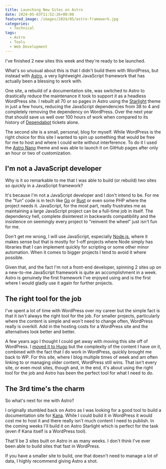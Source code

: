 ```yaml
---
title: Launching New Sites on Astro
date: 2024-05-03T11:52:26+00:00
featured_image: /images/2024/05/astro-framework.jpg
categories:
  - Technical
tags:
  - Astro
  - Tools
  - Web Development
---
```


I've finished 2 new sites this week and they're ready to be launched.

What's so unusual about this is that I didn't build them with WordPress, but instead with [Astro][1], a very lightweight JavaScript framework that has actually been a blessing to work with.

One site, a rebuild of a documentation site, was switched to Astro to drastically reduce the maintenance it took to support it as a headless WordPress site. I rebuilt all 70 or so pages in Astro using the [Starlight][2] theme in just a few hours, reducing the JavaScript dependencies from 38 to 4 and completely removing the dependency on WordPress. Over the next year that should save us well over 100 hours of work when compared to its history of [Dependabot][3] tickets alone.

The second site is a small, personal, blog for myself. While WordPress is the right choice for this site I wanted to spin up something that would be free for me to host and where I could write without interference. To do it I used the [Astro Nano][4] theme and was able to launch it on GitHub pages after only an hour or two of customization.

## I'm not a JavaScript developer

Why is it so remarkable to me that I was able to build (or rebuild) two sites so quickly in a JavaScript framework?

It's because I'm not a JavaScript developer and I don't intend to be. For me the "fun" code is in tech like [Go][5] or [Rust][6] or even some PHP where the project needs it. JavaScript, for the most part, really frustrates me as maintaining a large JavaScript project can be a full-time job in itself. The dependency hell, complete disinterest in backwards compatibility and the insistence on seemingly every project to "reinvent the wheel" just isn't fun for me.

Don't get me wrong, I will use JavaScript, especially [Node.js][7], where it makes sense but that is mostly for 1-off projects where Node simply has libraries that I can implement quickly for scripting or some other minor automation. When it comes to bigger projects I tend to avoid it where possible.

Given that, and the fact I'm not a front-end developer, spinning 2 sites up on a new-to-me JavaScript framework is quite an accomplishment in a week. Astro is genuinely the first framework I've enjoyed using and is the first where I would gladly use it again for further projects.

## The right tool for the job

I've spent a lot of time with WordPress over my career but the simple fact is that it isn't always the right tool for the job. For smaller projects, particularly where the content is simple and won't need to change often, WordPress really is overkill. Add in the hosting costs for a WordPress site and the alternatives look better and better.

A few years ago I thought I could get away with moving this site off of WordPress. I [moved it to Hugo][8] but the complexity of the content I have on it, combined with the fact that I do work in WordPress, quickly brought me back to WP. For this site, where I blog multiple times of week and am often linking to or managing older content, WordPress still wins. That isn't every site, or even most sites, though and, in the end, it's about using the right tool for the job and Astro has been the perfect tool for what I need to do.

## The 3rd time's the charm

So what's next for me with Astro?

I originally stumbled back on Astro as I was looking for a good tool to build a documentation site for [Kana][9]. While I could build it in WordPress it would cost me to host it and there really isn't much content I need to publish. In the coming weeks I'll build it on Astro Starlight which is perfect for the task (even if Kana itself is a WordPress tool).

That'll be 3 sites built on Astro in as many weeks. I don't think I've ever been able to build sites that fast in WordPress.

If you have a smaller site to build, one that doesn't need to manage a lot of data, I highly recommend giving Astro a shot.

 [1]: https://astro.build/
 [2]: https://starlight.astro.build/
 [3]: https://github.com/dependabot
 [4]: https://astro.build/themes/details/astronano/
 [5]: https://go.dev/
 [6]: https://www.rust-lang.org/
 [7]: https://nodejs.org/en
 [8]: /2019/08/its-time-for-a-new-site/
 [9]: https://github.com/chriswiegman/kana